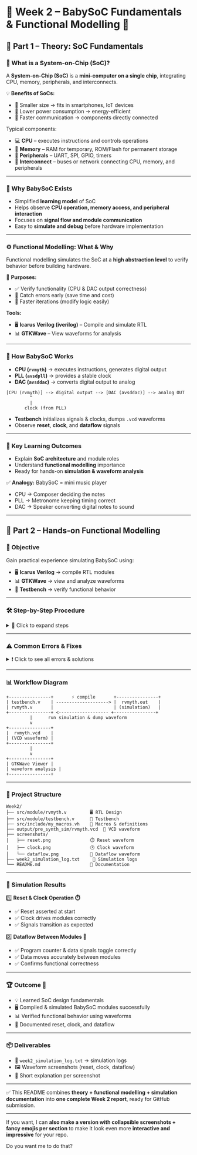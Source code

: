 # 🌟 Week 2 – BabySoC Fundamentals & Functional Modelling 🚀

## 📘 Part 1 – Theory: SoC Fundamentals

### 🤔 What is a System-on-Chip (SoC)?

A **System-on-Chip (SoC)** is a **mini-computer on a single chip**, integrating CPU, memory, peripherals, and interconnects.

💡 **Benefits of SoCs:**

* 🔹 Smaller size → fits in smartphones, IoT devices
* 🔹 Lower power consumption → energy-efficient
* 🔹 Faster communication → components directly connected

Typical components:

* 💻 **CPU** – executes instructions and controls operations
* 🧠 **Memory** – RAM for temporary, ROM/Flash for permanent storage
* 📡 **Peripherals** – UART, SPI, GPIO, timers
* 🔗 **Interconnect** – buses or network connecting CPU, memory, and peripherals

---

### 🍼 Why BabySoC Exists

* Simplified **learning model** of SoC
* Helps observe **CPU operation, memory access, and peripheral interaction**
* Focuses on **signal flow and module communication**
* Easy to **simulate and debug** before hardware implementation

---

### ⚙️ Functional Modelling: What & Why

Functional modelling simulates the SoC at a **high abstraction level** to verify behavior before building hardware.

🔹 **Purposes:**

* ✅ Verify functionality (CPU & DAC output correctness)
* 🛑 Catch errors early (save time and cost)
* 🔄 Faster iterations (modify logic easily)

**Tools:**

* 🖥️ **Icarus Verilog (iverilog)** – Compile and simulate RTL
* 📊 **GTKWave** – View waveforms for analysis

---

### 🧩 How BabySoC Works

* **CPU (`rvmyth`)** → executes instructions, generates digital output
* **PLL (`avsdpll`)** → provides a stable clock
* **DAC (`avsddac`)** → converts digital output to analog

```
[CPU (rvmyth)] --> digital output --> [DAC (avsddac)] --> analog OUT
         ^
         |
       clock (from PLL)
```

* **Testbench** initializes signals & clocks, dumps `.vcd` waveforms
* Observe **reset**, **clock**, and **dataflow** signals

---

### 🎯 Key Learning Outcomes

* Explain **SoC architecture** and module roles
* Understand **functional modelling** importance
* Ready for hands-on **simulation & waveform analysis**

✅ **Analogy:** BabySoC = mini music player

* CPU → Composer deciding the notes
* PLL → Metronome keeping timing correct
* DAC → Speaker converting digital notes to sound

---

## 🌟 Part 2 – Hands-on Functional Modelling

### 🎯 Objective

Gain practical experience simulating BabySoC using:

* 🖥️ **Icarus Verilog** → compile RTL modules
* 📊 **GTKWave** → view and analyze waveforms
* 🧪 **Testbench** → verify functional behavior

---

### 🛠️ Step-by-Step Procedure

<details>
<summary>📂 Click to expand steps</summary>

1️⃣ **Setup Project Directory**

```bash
cd ~/New/
git clone https://github.com/hemanthkumardm/SFAL-VSD-SoC-Journey.git
cd "SFAL-VSD-SoC-Journey/12. VSDBabySoC Project"
mkdir -p output/pre_synth_sim output/post_synth_sim
```

2️⃣ **Pre-Synthesis Compilation & Simulation**

```bash
iverilog -o output/pre_synth_sim/pre_synth_sim.out -DPRE_SYNTH_SIM \
    -I src/include -I src/module \
    src/module/testbench.v src/module/vsdbabysoc.v
cd output/pre_synth_sim
./pre_synth_sim.out
gtkwave pre_synth_sim.vcd
```

3️⃣ **Post-Synthesis Compilation & Simulation**

```bash
iverilog -o output/post_synth_sim/post_synth_sim.out -DPOST_SYNTH_SIM \
    -I src/include -I src/module \
    src/module/testbench.v output/synthesized/vsdbabysoc.synth.v
cd output/post_synth_sim
./post_synth_sim.out
gtkwave post_synth_sim.vcd
```

4️⃣ **Analyze Waveforms**

* Reset operation ⏱️
* Clock behavior 🕒
* Dataflow between modules 🔀

5️⃣ **Document Observations**

* Take **screenshots**
* Write **short explanations** per screenshot

</details>

---

### ⚠️ Common Errors & Fixes

<details>
<summary>❗ Click to see all errors & solutions</summary>

**Error:** Module redefinition

* **Fix:** Include each module only once in compilation

**Error:** VCD file missing

* **Fix:** Ensure `$dumpfile` and `$dumpvars` are in testbench

**Error:** Wrong include paths

* **Fix:** Use correct `-I src/include -I src/module` paths

</details>

---

### 📊 Workflow Diagram

```
+----------------+       ⚡ compile       +----------------+
| testbench.v    | --------------------> |  rvmyth.out    |
| rvmyth.v       |                       | (simulation)   |
+----------------+ <------------------- +----------------+
         |      run simulation & dump waveform
         v
+----------------+
|  rvmyth.vcd    |
| (VCD waveform) |
+----------------+
         |
         v
+----------------+
| GTKWave Viewer |
| waveform analysis |
+----------------+
```

---

### 📂 Project Structure

```text
Week2/
├── src/module/rvmyth.v         🖥️ RTL Design
├── src/module/testbench.v      🧪 Testbench
├── src/include/my_macros.vh    📝 Macros & definitions
├── output/pre_synth_sim/rvmyth.vcd  💾 VCD waveform
├── screenshots/
│   ├── reset.png               ⏱️ Reset waveform
│   ├── clock.png               🕒 Clock waveform
│   └── dataflow.png            🔀 Dataflow waveform
├── week2_simulation_log.txt     📄 Simulation logs
└── README.md                   📘 Documentation
```

---

### 📸 Simulation Results

1️⃣ **Reset & Clock Operation ⏱️**

* ✅ Reset asserted at start
* ✅ Clock drives modules correctly
* ✅ Signals transition as expected

2️⃣ **Dataflow Between Modules 🔀**

* ✅ Program counter & data signals toggle correctly
* ✅ Data moves accurately between modules
* ✅ Confirms functional correctness



---

### 🏆 Outcome 🎉

* 💡 Learned SoC design fundamentals
* 🖥️ Compiled & simulated BabySoC modules successfully
* 📊 Verified functional behavior using waveforms
* 📝 Documented reset, clock, and dataflow

---

### 📦 Deliverables

* 📄 `week2_simulation_log.txt` → simulation logs
* 🖼️ Waveform screenshots (reset, clock, dataflow)
* 📝 Short explanation per screenshot

---

✅ This README combines **theory + functional modelling + simulation documentation** into **one complete Week 2 report**, ready for GitHub submission.

---

If you want, I can **also make a version with collapsible screenshots + fancy emojis per section** to make it look even more **interactive and impressive** for your repo.

Do you want me to do that?
